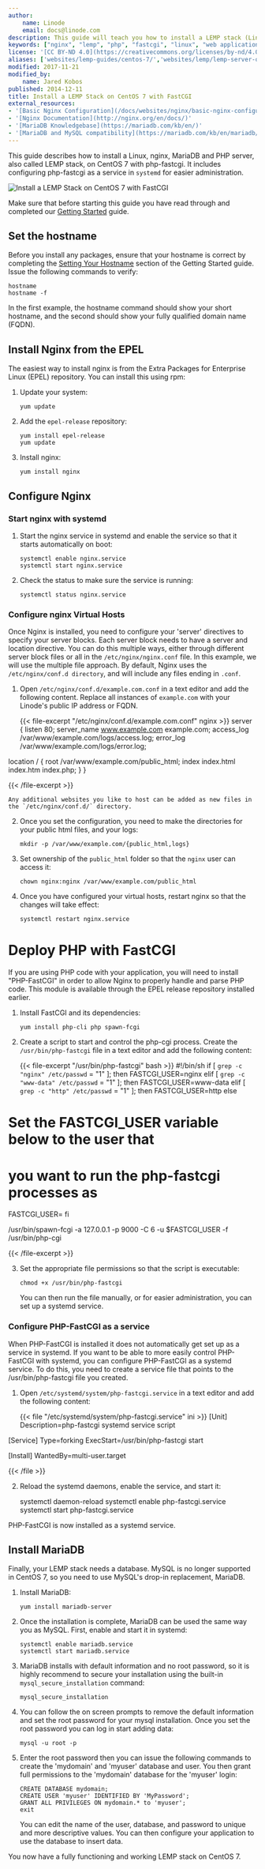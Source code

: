 ```yaml
---
author:
    name: Linode
    email: docs@linode.com
description: This guide will teach you how to install a LEMP stack (Linux, Nginx, MariaDB, and PHP) with fastcgi on CentOS 7.
keywords: ["nginx", "lemp", "php", "fastcgi", "linux", "web applications", " CentOS"]
license: '[CC BY-ND 4.0](https://creativecommons.org/licenses/by-nd/4.0)'
aliases: ['websites/lemp-guides/centos-7/','websites/lemp/lemp-server-on-centos-7-with-fastcgi/','web-servers/lemp/lemp-server-on-centos-7-with-fastcgi/']
modified: 2017-11-21
modified_by:
    name: Jared Kobos
published: 2014-12-11
title: Install a LEMP Stack on CentOS 7 with FastCGI
external_resources:
- '[Basic Nginx Configuration](/docs/websites/nginx/basic-nginx-configuration/)'
- '[Nginx Documentation](http://nginx.org/en/docs/)'
- '[MariaDB Knowledgebase](https://mariadb.com/kb/en/)'
- '[MariaDB and MySQL compatibility](https://mariadb.com/kb/en/mariadb/mariadb-vs-mysql-compatibility/)'
---
```


This guide describes how to install a Linux, nginx, MariaDB and PHP server, also called LEMP stack, on CentOS 7 with php-fastcgi. It includes configuring php-fastcgi as a service in `systemd` for easier administration.

![Install a LEMP Stack on CentOS 7 with FastCGI](/docs/assets/lemp-on-centos-7-title-graphic.jpg "Install a LEMP Stack on CentOS 7 with FastCGI")

Make sure that before starting this guide you have read through and completed our [Getting Started](/docs/getting-started/) guide.

## Set the hostname

Before you install any packages, ensure that your hostname is correct by completing the [Setting Your Hostname](/docs/getting-started#setting-the-hostname) section of the Getting Started guide. Issue the following commands to verify:

    hostname
    hostname -f

In the first example, the hostname command should show your short hostname, and the second should show your fully qualified domain name (FQDN).


## Install Nginx from the EPEL

The easiest way to install nginx is from the Extra Packages for Enterprise Linux (EPEL) repository. You can install this using rpm:

1.  Update your system:

    	yum update

2.  Add the `epel-release` repository:

    	yum install epel-release
   		yum update

3.  Install nginx:

    	yum install nginx

## Configure Nginx

### Start nginx with systemd

1.  Start the nginx service in systemd and enable the service so that it starts automatically on boot:

    	systemctl enable nginx.service
    	systemctl start nginx.service

2.  Check the status to make sure the service is running:

   		systemctl status nginx.service

### Configure nginx Virtual Hosts

Once Nginx is installed, you need to configure your 'server' directives to specify your server blocks. Each server block needs to have a server and location directive. You can do this multiple ways, either through different server block files or all in the `/etc/nginx/nginx.conf` file. In this example, we will use the multiple file approach. By default, Nginx uses the `/etc/nginx/conf.d directory`, and will include any files ending in `.conf`.

1.  Open `/etc/nginx/conf.d/example.com.conf` in a text editor and add the following content. Replace all instances of `example.com` with your Linode's public IP address or FQDN.

	{{< file-excerpt "/etc/nginx/conf.d/example.com.conf" nginx >}}
server {
listen  80;
server_name www.example.com example.com;
access_log /var/www/example.com/logs/access.log;
error_log /var/www/example.com/logs/error.log;

location / {
    root  /var/www/example.com/public_html;
    index index.html index.htm index.php;
    }
}

{{< /file-excerpt >}}


	Any additional websites you like to host can be added as new files in the `/etc/nginx/conf.d/` directory. 

2.  Once you set the configuration, you need to make the directories for your public html files, and your logs:

    	mkdir -p /var/www/example.com/{public_html,logs}

3.  Set ownership of the `public_html` folder so that the `nginx` user can access it:

		chown nginx:nginx /var/www/example.com/public_html

4.  Once you have configured your virtual hosts, restart nginx so that the changes will take effect:

    	systemctl restart nginx.service

# Deploy PHP with FastCGI

If you are using PHP code with your application, you will need to install "PHP-FastCGI" in order to allow Nginx to properly handle and parse PHP code. This module is available through the EPEL release repository installed earlier.

1.  Install FastCGI and its dependencies: 

	    yum install php-cli php spawn-fcgi

2.  Create a script to start and control the php-cgi process. Create the `/usr/bin/php-fastcgi` file in a text editor and add the following content:

	{{< file-excerpt "/usr/bin/php-fastcgi" bash >}}
#!/bin/sh
if [ `grep -c "nginx" /etc/passwd` = "1" ]; then
    FASTCGI_USER=nginx
elif [ `grep -c "www-data" /etc/passwd` = "1" ]; then
    FASTCGI_USER=www-data
elif [ `grep -c "http" /etc/passwd` = "1" ]; then
    FASTCGI_USER=http
else
# Set the FASTCGI_USER variable below to the user that
# you want to run the php-fastcgi processes as

FASTCGI_USER=
fi

/usr/bin/spawn-fcgi -a 127.0.0.1 -p 9000 -C 6 -u $FASTCGI_USER -f /usr/bin/php-cgi

{{< /file-excerpt >}}


3.  Set the appropriate file permissions so that the script is executable:

    	chmod +x /usr/bin/php-fastcgi

	You can then run the file manually, or for easier administration, you can set up a systemd service.

### Configure PHP-FastCGI as a service

When PHP-FastCGI is installed it does not automatically get set up as a service in systemd. If you want to be able to more easily control PHP-FastCGI with systemd, you can configure PHP-FastCGI as a systemd service. To do this, you need to create a service file that points to the /usr/bin/php-fastcgi file you created.

1.  Open `/etc/systemd/system/php-fastcgi.service` in a text editor and add the following content:

	{{< file "/etc/systemd/system/php-fastcgi.service" ini >}}
[Unit]
Description=php-fastcgi systemd service script

[Service]
Type=forking
ExecStart=/usr/bin/php-fastcgi start

[Install]
WantedBy=multi-user.target

{{< /file >}}


2.  Reload the systemd daemons, enable the service, and start it:

    systemctl daemon-reload
    systemctl enable php-fastcgi.service
    systemctl start php-fastcgi.service

PHP-FastCGI is now installed as a systemd service.

## Install MariaDB

Finally, your LEMP stack needs a database. MySQL is no longer supported in CentOS 7, so you need to use MySQL's drop-in replacement, MariaDB.

1.  Install MariaDB:

        yum install mariadb-server

2.  Once the installation is complete, MariaDB can be used the same way you as MySQL. First, enable and start it in systemd:

        systemctl enable mariadb.service
        systemctl start mariadb.service

3.  MariaDB installs with default information and no root password, so it is highly recommend to secure your installation using the built-in `mysql_secure_installation` command:

        mysql_secure_installation

4.  You can follow the on screen prompts to remove the default information and set the root password for your mysql installation. Once you set the root password you can log in start adding data:

        mysql -u root -p

5.  Enter the root password then you can issue the following commands to create the 'mydomain' and 'myuser' database and user. You then grant full permissions to the 'mydomain' database for the 'myuser' login:

        CREATE DATABASE mydomain;
        CREATE USER 'myuser' IDENTIFIED BY 'MyPassword';
        GRANT ALL PRIVILEGES ON mydomain.* to 'myuser';
        exit

    You can edit the name of the user, database, and password to unique and more descriptive values. You can then configure your application to use the database to insert data.

You now have a fully functioning and working LEMP stack on CentOS 7.
